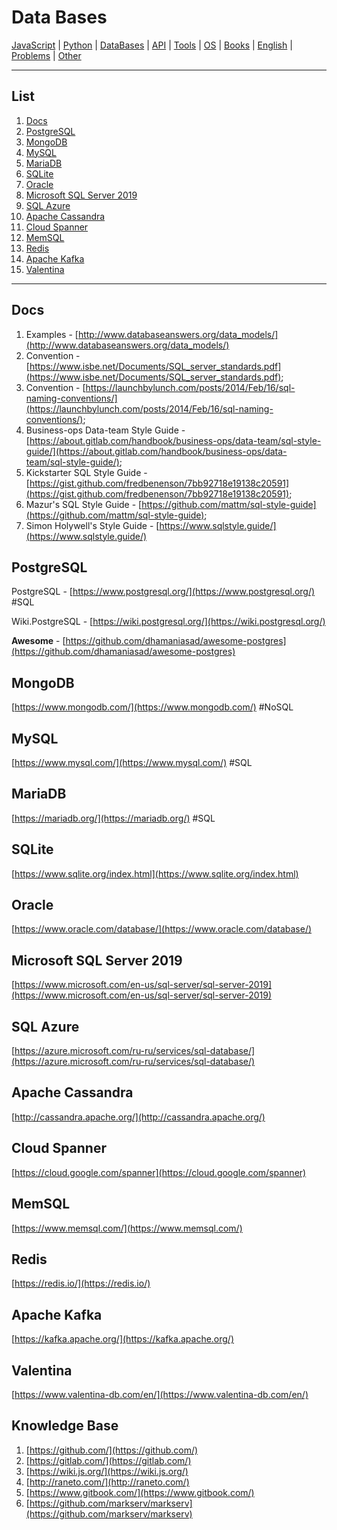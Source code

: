 # Data Bases

[JavaScript](./javascript.md) | [Python](./python.md) | [DataBases](./databases.md) | [API](./api.md) | [Tools](./tools.md) | [OS](./os.md) | [Books](./books.md) | [English](./english.md) | [Problems](./problems.md) | [Other](./other.md)

---

## List

1. [Docs](#docs)
1. [PostgreSQL](#postgresql)
1. [MongoDB](#mongodb)
1. [MySQL](#mysql)
1. [MariaDB](#mariadb)
1. [SQLite](#sqlite)
1. [Oracle](#oracle)
1. [Microsoft SQL Server 2019](#microsoft-sql-server-2019)
1. [SQL Azure](#sql-azure)
1. [Apache Cassandra](#apache-cassandra)
1. [Cloud Spanner](#cloud-spanner)
1. [MemSQL](#memsql)
1. [Redis](#redis)
1. [Apache Kafka](#apache-kafka)
1. [Valentina](#valentina)

---

## Docs

1. Examples - [http://www.databaseanswers.org/data_models/](http://www.databaseanswers.org/data_models/)
1. Convention - [https://www.isbe.net/Documents/SQL_server_standards.pdf](https://www.isbe.net/Documents/SQL_server_standards.pdf);
1. Convention - [https://launchbylunch.com/posts/2014/Feb/16/sql-naming-conventions/](https://launchbylunch.com/posts/2014/Feb/16/sql-naming-conventions/);
1. Business-ops Data-team Style Guide - [https://about.gitlab.com/handbook/business-ops/data-team/sql-style-guide/](https://about.gitlab.com/handbook/business-ops/data-team/sql-style-guide/);
1. Kickstarter SQL Style Guide - [https://gist.github.com/fredbenenson/7bb92718e19138c20591](https://gist.github.com/fredbenenson/7bb92718e19138c20591);
1. Mazur's SQL Style Guide - [https://github.com/mattm/sql-style-guide](https://github.com/mattm/sql-style-guide);
1. Simon Holywell's Style Guide - [https://www.sqlstyle.guide/](https://www.sqlstyle.guide/) 

## PostgreSQL

PostgreSQL - [https://www.postgresql.org/](https://www.postgresql.org/) #SQL

Wiki.PostgreSQL - [https://wiki.postgresql.org/](https://wiki.postgresql.org/)

**Awesome** - [https://github.com/dhamaniasad/awesome-postgres](https://github.com/dhamaniasad/awesome-postgres)

## MongoDB

[https://www.mongodb.com/](https://www.mongodb.com/) #NoSQL

## MySQL

[https://www.mysql.com/](https://www.mysql.com/) #SQL

## MariaDB

[https://mariadb.org/](https://mariadb.org/) #SQL

## SQLite

[https://www.sqlite.org/index.html](https://www.sqlite.org/index.html)

## Oracle

[https://www.oracle.com/database/](https://www.oracle.com/database/)

## Microsoft SQL Server 2019

[https://www.microsoft.com/en-us/sql-server/sql-server-2019](https://www.microsoft.com/en-us/sql-server/sql-server-2019)

## SQL Azure

[https://azure.microsoft.com/ru-ru/services/sql-database/](https://azure.microsoft.com/ru-ru/services/sql-database/)

## Apache Cassandra

[http://cassandra.apache.org/](http://cassandra.apache.org/)

## Cloud Spanner

[https://cloud.google.com/spanner](https://cloud.google.com/spanner)

## MemSQL

[https://www.memsql.com/](https://www.memsql.com/)

## Redis

[https://redis.io/](https://redis.io/)

## Apache Kafka

[https://kafka.apache.org/](https://kafka.apache.org/)

## Valentina

[https://www.valentina-db.com/en/](https://www.valentina-db.com/en/)

## Knowledge Base

1. [https://github.com/](https://github.com/)
1. [https://gitlab.com/](https://gitlab.com/)
1. [https://wiki.js.org/](https://wiki.js.org/)
1. [http://raneto.com/](http://raneto.com/)
1. [https://www.gitbook.com/](https://www.gitbook.com/)
1. [https://github.com/markserv/markserv](https://github.com/markserv/markserv)
